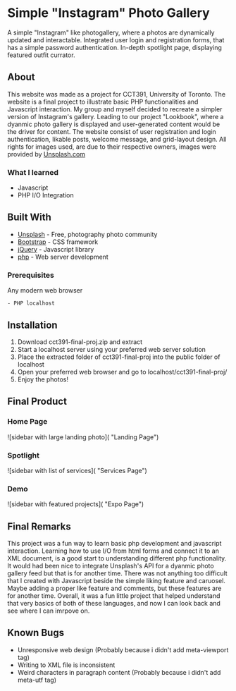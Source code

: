 # Simple "Instagram" Photo Gallery

A simple "Instagram" like photogallery, where a photos are dynamically updated and interactable. Integrated user login and registration forms, that has a simple password authentication. In-depth spotlight page, displaying featured outfit currator.

## About

This website was made as a project for CCT391, University of Toronto. The website is a final project to illustrate basic PHP functionalities and Javascript interaction. My group and myself decided to recreate a simpler version of Instagram's gallery. Leading to our project "Lookbook", where a dyanmic photo gallery is displayed and user-generated content would be the driver for content. The website consist of user registration and login authentication, likable posts, welcome message, and grid-layout design. All rights for images used, are due to their respective owners, images were provided by [Unsplash.com](https://unsplash.com/)

### What I learned

- Javascript
- PHP I/O Integration

## Built With

- [Unsplash](https://unsplash.com/) - Free, photography photo community
- [Bootstrap](https://getbootstrap.com/) - CSS framework
- [jQuery](https://jquery.com/) - Javascript library
- [php](https://www.php.net/) - Web server development

### Prerequisites

Any modern web browser

```
- PHP localhost
```

## Installation

1. Download cct391-final-proj.zip and extract
2. Start a localhost server using your preferred web server solution
3. Place the extracted folder of cct391-final-proj into the public folder of localhost
4. Open your preferred web browser and go to localhost/cct391-final-proj/
5. Enjoy the photos!

## Final Product

### Home Page

![sidebar with large landing photo]( "Landing Page")

### Spotlight

![sidebar with list of services]( "Services Page")

### Demo

![sidebar with featured projects]( "Expo Page")

## Final Remarks

This project was a fun way to learn basic php development and javascript interaction. Learning how to use I/O from html forms and connect it to an XML document, is a good start to understanding different php functionality. It would had been nice to integrate Unsplash's API for a dyanmic photo gallery feed but that is for another time. There was not anything too difficult that I created with Javascript beside the simple liking feature and caruosel. Maybe adding a proper like feature and comments, but these features are for another time. Overall, it was a fun little project that helped understand that very basics of both of these languages, and now I can look back and see where I can imrpove on.

## Known Bugs

- Unresponsive web design (Probably because i didn't add meta-viewport tag)
- Writing to XML file is inconsistent
- Weird characters in paragraph content (Probably because i didn't add meta-utf tag)
